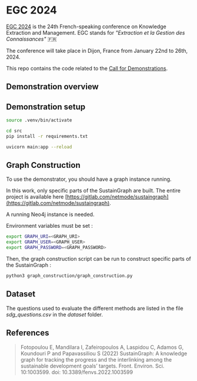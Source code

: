 # EGC 2024

[EGC 2024](https://iutdijon.u-bourgogne.fr/egc2024/) is the 24th French-speaking conference on Knowledge Extraction and Management. EGC stands for _"Extraction et la Gestion des Connaissances"_ 🇫🇷

The conference will take place in Dijon, France from January 22nd to 26th, 2024.

This repo contains the code related to the [Call for Demonstrations](https://iutdijon.u-bourgogne.fr/egc2024/demonstrations/).

## Demonstration overview

<!-- TODO -->

## Demonstration setup

<!-- TODO -->

```sh
source .venv/bin/activate

cd src
pip install -r requirements.txt

uvicorn main:app --reload
```

## Graph Construction

To use the demonstrator, you should have a graph instance running.

In this work, only specific parts of the SustainGraph are built.
The entire project is available here [https://gitlab.com/netmode/sustaingraph](https://gitlab.com/netmode/sustaingraph).

A running Neo4j instance is needed.

Environment variables must be set :

```sh
export GRAPH_URI=<GRAPH_URI>
export GRAPH_USER=<GRAPH_USER>
export GRAPH_PASSWORD=<GRAPH_PASSWORD>
```

Then, the graph construction script can be run to construct specific parts of the SustainGraph :

```sh
python3 graph_construction/graph_construction.py
```

## Dataset

The questions used to evaluate the different methods are listed in the file _sdg_questions.csv_ in the _dataset_ folder.

## References

> Fotopoulou E, Mandilara I, Zafeiropoulos A, Laspidou C, Adamos G, Koundouri P and Papavassiliou S (2022) SustainGraph: A knowledge graph for tracking the progress and the interlinking among the sustainable development goals’ targets. Front. Environ. Sci. 10:1003599. doi: 10.3389/fenvs.2022.1003599
